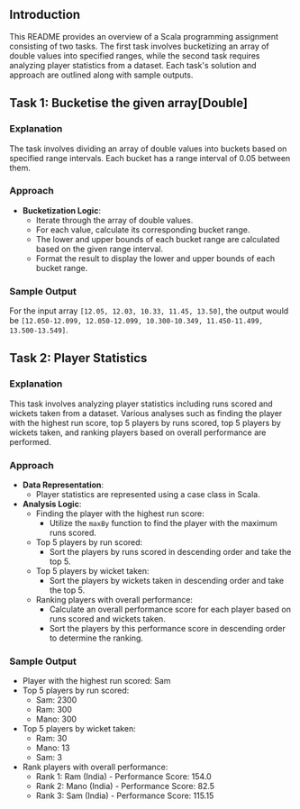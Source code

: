 

## Introduction

This README provides an overview of a Scala programming assignment consisting of two tasks. The first task involves bucketizing an array of double values into specified ranges, while the second task requires analyzing player statistics from a dataset. Each task's solution and approach are outlined along with sample outputs.

## Task 1: Bucketise the given array[Double]

### Explanation

The task involves dividing an array of double values into buckets based on specified range intervals. Each bucket has a range interval of 0.05 between them.

### Approach

- **Bucketization Logic**: 
  - Iterate through the array of double values.
  - For each value, calculate its corresponding bucket range.
  - The lower and upper bounds of each bucket range are calculated based on the given range interval.
  - Format the result to display the lower and upper bounds of each bucket range.

### Sample Output

For the input array `[12.05, 12.03, 10.33, 11.45, 13.50]`, the output would be `[12.050-12.099, 12.050-12.099, 10.300-10.349, 11.450-11.499, 13.500-13.549]`.

## Task 2: Player Statistics

### Explanation

This task involves analyzing player statistics including runs scored and wickets taken from a dataset. Various analyses such as finding the player with the highest run score, top 5 players by runs scored, top 5 players by wickets taken, and ranking players based on overall performance are performed.

### Approach

- **Data Representation**: 
  - Player statistics are represented using a case class in Scala.
- **Analysis Logic**:
  - Finding the player with the highest run score:
    - Utilize the `maxBy` function to find the player with the maximum runs scored.
  - Top 5 players by run scored:
    - Sort the players by runs scored in descending order and take the top 5.
  - Top 5 players by wicket taken:
    - Sort the players by wickets taken in descending order and take the top 5.
  - Ranking players with overall performance:
    - Calculate an overall performance score for each player based on runs scored and wickets taken.
    - Sort the players by this performance score in descending order to determine the ranking.

### Sample Output

- Player with the highest run scored: Sam
- Top 5 players by run scored:
  - Sam: 2300
  - Ram: 300
  - Mano: 300
- Top 5 players by wicket taken:
  - Ram: 30
  - Mano: 13
  - Sam: 3
- Rank players with overall performance:
  - Rank 1: Ram (India) - Performance Score: 154.0
  - Rank 2: Mano (India) - Performance Score: 82.5
  - Rank 3: Sam (India) - Performance Score: 115.15


